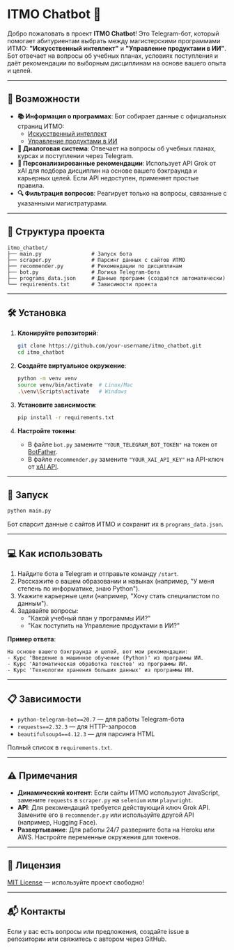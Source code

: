 # ITMO Chatbot 🤖

Добро пожаловать в проект **ITMO Chatbot**! Это Telegram-бот, который помогает абитуриентам выбрать между магистерскими программами ИТМО: **"Искусственный интеллект"** и **"Управление продуктами в ИИ"**. Бот отвечает на вопросы об учебных планах, условиях поступления и даёт рекомендации по выборным дисциплинам на основе вашего опыта и целей.

---

## 🚀 Возможности

- **📚 Информация о программах**: Бот собирает данные с официальных страниц ИТМО:
  - [Искусственный интеллект](https://abit.itmo.ru/program/master/ai)
  - [Управление продуктами в ИИ](https://abit.itmo.ru/program/master/ai_product)
- **💬 Диалоговая система**: Отвечает на вопросы об учебных планах, курсах и поступлении через Telegram.
- **🎯 Персонализированные рекомендации**: Использует API Grok от xAI для подбора дисциплин на основе вашего бэкграунда и карьерных целей. Если API недоступен, применяет простые правила.
- **🔍 Фильтрация вопросов**: Реагирует только на вопросы, связанные с указанными магистратурами.

---

## 📂 Структура проекта

```
itmo_chatbot/
├── main.py                # Запуск бота
├── scraper.py             # Парсинг данных с сайтов ИТМО
├── recommender.py         # Рекомендации по дисциплинам
├── bot.py                 # Логика Telegram-бота
├── programs_data.json     # Данные программ (создаётся автоматически)
└── requirements.txt       # Зависимости проекта
```

---

## 🛠 Установка

1. **Клонируйте репозиторий**:
   ```bash
   git clone https://github.com/your-username/itmo_chatbot.git
   cd itmo_chatbot
   ```

2. **Создайте виртуальное окружение**:
   ```bash
   python -m venv venv
   source venv/bin/activate  # Linux/Mac
   .\venv\Scripts\activate   # Windows
   ```

3. **Установите зависимости**:
   ```bash
   pip install -r requirements.txt
   ```

4. **Настройте токены**:
   - В файле `bot.py` замените `"YOUR_TELEGRAM_BOT_TOKEN"` на токен от [BotFather](https://t.me/BotFather).
   - В файле `recommender.py` замените `"YOUR_XAI_API_KEY"` на API-ключ от [xAI API](https://x.ai/api).

---

## 🚀 Запуск

```bash
python main.py
```

Бот спарсит данные с сайтов ИТМО и сохранит их в `programs_data.json`.

---

## 💻 Как использовать

1. Найдите бота в Telegram и отправьте команду `/start`.
2. Расскажите о вашем образовании и навыках (например, "У меня степень по информатике, знаю Python").
3. Укажите карьерные цели (например, "Хочу стать специалистом по данным").
4. Задавайте вопросы:
   - "Какой учебный план у программы ИИ?"
   - "Как поступить на Управление продуктами в ИИ?"

**Пример ответа**:
```
На основе вашего бэкграунда и целей, вот мои рекомендации:
- Курс 'Введение в машинное обучение (Python)' из программы ИИ.
- Курс 'Автоматическая обработка текстов' из программы ИИ.
- Курс 'Технологии хранения больших данных' из программы ИИ.
```

---

## 📋 Зависимости

- `python-telegram-bot==20.7` — для работы Telegram-бота
- `requests==2.32.3` — для HTTP-запросов
- `beautifulsoup4==4.12.3` — для парсинга HTML

Полный список в `requirements.txt`.

---

## ⚠ Примечания

- **Динамический контент**: Если сайты ИТМО используют JavaScript, замените `requests` в `scraper.py` на `selenium` или `playwright`.
- **API**: Для рекомендаций требуется действующий ключ Grok API. Замените его в `recommender.py` или используйте другой API (например, Hugging Face).
- **Развертывание**: Для работы 24/7 разверните бота на Heroku или AWS. Настройте переменные окружения для токенов.

---

## 📄 Лицензия

[MIT License](LICENSE) — используйте проект свободно!

---

## 📬 Контакты

Если у вас есть вопросы или предложения, создайте issue в репозитории или свяжитесь с автором через GitHub.

